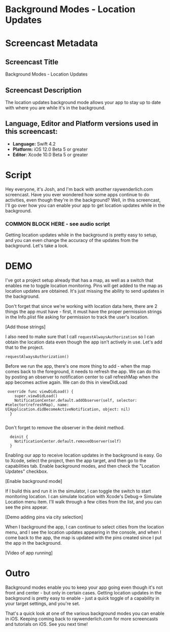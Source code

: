 # Background Modes - Location Updates


# Screencast Metadata

## Screencast Title

Background Modes - Location Updates

## Screencast Description

The location updates background mode allows your app to stay up to date with where you are while it's in the background.  

## Language, Editor and Platform versions used in this screencast:

* **Language:** Swift 4.2
* **Platform:** iOS 12.0 Beta 5 or greater
* **Editor**: Xcode 10.0 Beta 5 or greater


# Script

Hey everyone, it's Josh, and I'm back with another raywenderlich.com screencast.  Have you ever wondered how some apps continue to do activities, even though they're in the background?  Well, in this screencast, I'll go over how you can enable your app to get location updates while in the background.   



### COMMON BLOCK HERE - see audio script


Getting location updates while in the background is pretty easy to setup, and you can even change the accuracy of the updates from the background.  Let's take a look.


# DEMO

I've got a project setup already that has a map, as well as a switch that enables me to toggle location monitoring.  Pins will get added to the map as location updates are obtained.
It's just missing the ability to send updates in the background.

Don't forget that since we're working with location data here, there are 2 things the app must have - first, it must have the proper permission strings in the Info.plist file asking for permission to track the user's location.

[Add those strings]

I also need to make sure that I call `requestAlwaysAuthorization` so I can obtain the location data even though the app isn't actively in use.  Let's add that to the project.  

`requestAlwaysAuthorization()`

Before we run the app, there's one more thing to add - when the map comes back to the foreground, it needs to refresh the app.  We can do this by posting an observer to notification center to call refreshMap when the app becomes active again.  We can do this in viewDidLoad

```
 override func viewDidLoad() {
    super.viewDidLoad()
    NotificationCenter.default.addObserver(self, selector: #selector(refreshMap), name: UIApplication.didBecomeActiveNotification, object: nil)
  }
  

```

Don't forget to remove the observer in the deinit method.  

```
  deinit {
    NotificationCenter.default.removeObserver(self)
  }
```

Enabling our app to receive location updates in the background is easy.  Go to Xcode, select the project, then the app target, and then go to the capabilities tab.  Enable background modes, and then check the "Location Updates" checkbox.  

[Enable background mode]

If I build this and run it in the simulator, I can toggle the switch to start monitoring location.  I can simulate location with Xcode's Debug-> Simulate Location menu item.  I'll walk through a few cities from the list, and you can see the pins appear.

[Demo adding pins via city selection]

When I background the app, I can continue to select cities from the location menu, and I see the location updates appearing in the console, and when I come back to the app, the map is updated with the pins created since I put the app in the background.  

[Video of app running]


# Outro

Background modes enable you to keep your app going even though it's not front and center - but only in certain cases.  Getting location updates in the background is pretty easy to enable - just a quick toggle of a capability in your target settings, and you're set.


That's a quick look at one of the various background modes you can enable in iOS.  Keeping coming back to raywenderlich.com for more screencasts and tutorials on iOS.  See you next time!
